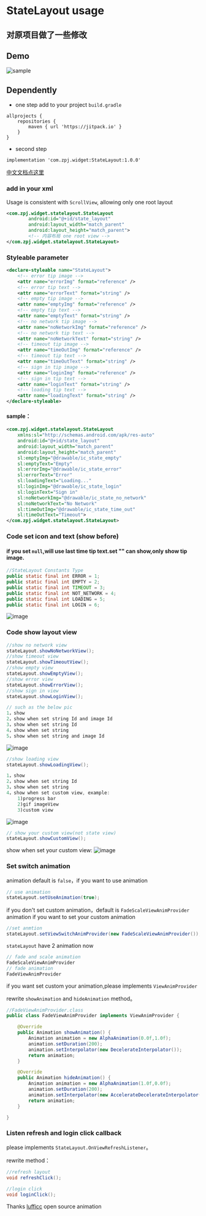 # StateLayout usage

## 对原项目做了一些修改

## Demo

![sample](gif/stateLayout.gif)


## Dependently
- one step
  add to your project `build.gradle`

``` basic
allprojects {
	repositories {
		maven { url 'https://jitpack.io' }
	}
}
```
- second step

``` basic
implementation 'com.zpj.widget:StateLayout:1.0.0'
```

[中文文档点这里](README-zh.md)

### add in your xml

Usage is consistent with `ScrollView`, allowing only one root layout

``` xml
<com.zpj.widget.statelayout.StateLayout
        android:id="@+id/state_layout"
        android:layout_width="match_parent"
        android:layout_height="match_parent">
        <!-- 内容布局 one root view -->
</com.zpj.widget.statelayout.StateLayout>
```

### Styleable parameter
``` xml
<declare-styleable name="StateLayout">
    <!-- error tip image -->
    <attr name="errorImg" format="reference" />
    <!-- error tip text -->
    <attr name="errorText" format="string" />
    <!-- empty tip image -->
    <attr name="emptyImg" format="reference" />
    <!-- empty tip text -->
    <attr name="emptyText" format="string" />
    <!-- no network tip image -->
    <attr name="noNetworkImg" format="reference" />
    <!-- no network tip text -->
    <attr name="noNetworkText" format="string" />
    <!-- timeout tip image -->
    <attr name="timeOutImg" format="reference" />
    <!-- timeout tip text -->
    <attr name="timeOutText" format="string" />
    <!-- sign in tip image -->
    <attr name="loginImg" format="reference" />
    <!-- sign in tip text -->
    <attr name="loginText" format="string" />
    <!-- loading tip text -->
    <attr name="loadingText" format="string" />
</declare-styleable>
```

#### sample：

``` xml
<com.zpj.widget.statelayout.StateLayout
    xmlns:sl="http://schemas.android.com/apk/res-auto"
    android:id="@+id/state_layout"
    android:layout_width="match_parent"
    android:layout_height="match_parent"
    sl:emptyImg="@drawable/ic_state_empty"
    sl:emptyText="Empty"
    sl:errorImg="@drawable/ic_state_error"
    sl:errorText="Error"
    sl:loadingText="Loading..."
    sl:loginImg="@drawable/ic_state_login"
    sl:loginText="Sign in"
    sl:noNetworkImg="@drawable/ic_state_no_network"
    sl:noNetworkText="No Network"
    sl:timeOutImg="@drawable/ic_state_time_out"
    sl:timeOutText="Timeout">
</com.zpj.widget.statelayout.StateLayout>
```

### Code set icon and text (show before)
#### if you set `null`,will use last time tip text.set "" can show,only show tip image.
``` java
//StateLayout Constants Type
public static final int ERROR = 1;
public static final int EMPTY = 2;
public static final int TIMEOUT = 3;
public static final int NOT_NETWORK = 4;
public static final int LOADING = 5;
public static final int LOGIN = 6;
```
![image](http://upload-images.jianshu.io/upload_images/1967808-4e6be6b3e218fece.png)

### Code show layout view
``` java
//show no network view
stateLayout.showNoNetworkView();
//show timeout view
stateLayout.showTimeoutView();
//show empty view
stateLayout.showEmptyView();
//show error view
stateLayout.showErrorView();
//show sign in view
stateLayout.showLoginView();

// such as the below pic
1，show
2，show when set string Id and image Id
3，show when set string Id
4，show when set string
5，show when set string and image Id
```
![image](http://upload-images.jianshu.io/upload_images/1967808-eb1e0af3ea1d7913.png)
``` java
//show loading view
stateLayout.showLoadingView();

1，show
2，show when set string Id
3，show when set string
4，show when set custom view, example:
    1)progress bar
    2)gif imageView
    3)custom view
```
![image](http://upload-images.jianshu.io/upload_images/1967808-878baa6fd9576469.png)
``` java
// show your custom view(not state view)
stateLayout.showCustomView();
```
show when set your custom view:
![image](http://upload-images.jianshu.io/upload_images/1967808-f26b6a9925917e9d.png)


### Set switch animation
animation default is `false`，if you want to use animation

``` java
// use animation
stateLayout.setUseAnimation(true);
```
if you don't set custom animation，default is `FadeScaleViewAnimProvider` animation
if you want to set your custom animation

``` java
//set anmtion
stateLayout.setViewSwitchAnimProvider(new FadeScaleViewAnimProvider());
```
`stateLayout` have 2 animation now

``` java
// fade and scale animation
FadeScaleViewAnimProvider
// fade animation
FadeViewAnimProvider
```
if you want set custom your animation,please implements `ViewAnimProvider`

rewrite `showAnimation` and `hideAnimation` method。

``` java
//FadeViewAnimProvider.class
public class FadeViewAnimProvider implements ViewAnimProvider {

    @Override
    public Animation showAnimation() {
        Animation animation = new AlphaAnimation(0.0f,1.0f);
        animation.setDuration(200);
        animation.setInterpolator(new DecelerateInterpolator());
        return animation;
    }

    @Override
    public Animation hideAnimation() {
        Animation animation = new AlphaAnimation(1.0f,0.0f);
        animation.setDuration(200);
        animation.setInterpolator(new AccelerateDecelerateInterpolator());
        return animation;
    }

}
```


### Listen refresh and login click callback
please implements `StateLayout.OnViewRefreshListener`。

rewrite method：

``` java
//refresh layout
void refreshClick();
    
//login click
void loginClick();
```


Thanks [lufficc](https://github.com/lufficc/StateLayout) open source animation